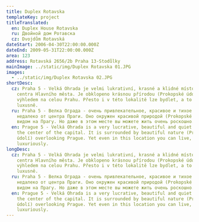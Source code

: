 ```yaml
---
title: Duplex Rotavska
templateKey: project
titleTranslated:
  en: Duplex House Rotavska
  ru: Двойной дом Ротавска
  cz: Dvojdům Rotavská
dateStart: 2006-04-30T22:00:00.000Z
dateEnd: 2009-05-31T22:00:00.000Z
area: 123
address: Rotavská 2656/2b Praha 13-Stodůlky
mainImage: ../static/img/Duplex Rotavska 01.JPG
images:
  - ../static/img/Duplex Rotavska 02.JPG
shortDesc:
  cz: Praha 5 - Velká Ohrada je velmi lukrativní, krasné a klidné místo blízko
    centra Hlavního města. Je obklopeno krásnou přírodou (Prokopské údolí) s
    výhledem na celou Prahu. Přesto i v této lokalitě lze bydlet, a to velmi
    luxusně.
  ru: Praha 5 - Велка Ограда - очень привлекательное, красивое и тихое место
    недалеко от центра Праги. Оно окружен красивой природой (Prokopské údolí) с
    видом на Прагу. Но даже в этом месте вы можете жить очень роскошно.
  en: Prague 5 - Velká Ohrada is a very lucrative, beautiful and quiet place near
    the center of the capital. It is surrounded by beautiful nature (Prokopské
    údolí) overlooking Prague. Yet even in this location you can live, and very
    luxuriously.
longDesc:
  cz: Praha 5 - Velká Ohrada je velmi lukrativní, krasné a klidné místo blízko
    centra Hlavního města. Je obklopeno krásnou přírodou (Prokopské údolí) s
    výhledem na celou Prahu. Přesto i v této lokalitě lze bydlet, a to velmi
    luxusně.
  ru: Praha 5 - Велка Ограда - очень привлекательное, красивое и тихое место
    недалеко от центра Праги. Оно окружен красивой природой (Prokopské údolí) с
    видом на Прагу. Но даже в этом месте вы можете жить очень роскошно.
  en: Prague 5 - Velká Ohrada is a very lucrative, beautiful and quiet place near
    the center of the capital. It is surrounded by beautiful nature (Prokopské
    údolí) overlooking Prague. Yet even in this location you can live, and very
    luxuriously.
---
```

